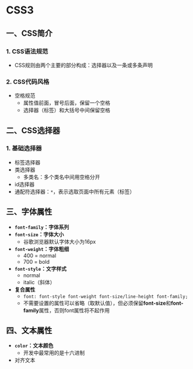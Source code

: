 # CSS3
## 一、CSS简介
### 1. CSS语法规范
+ CSS规则由两个主要的部分构成：选择器以及一条或多条声明
### 2. CSS代码风格
+ 空格规范
  - 属性值前面，冒号后面，保留一个空格
  - 选择器（标签）和大括号中间保留空格
## 二、CSS选择器
### 1. 基础选择器
+ 标签选择器
+ 类选择器
  - 多类名：多个类名中间用空格分开
+ id选择器
+ 通配符选择器：`*`，表示选取页面中所有元素（标签）
## 三、字体属性
+ **`font-family`：字体系列**
+ **`font-size`：字体大小**
  - 谷歌浏览器默认字体大小为16px
+ **`font-weight`：字体粗细**
  - 400 = normal
  - 700 = bold
+ **`font-style`：文字样式**
  - normal
  - italic（斜体）
+ **复合属性**
  - ```font: font-style font-weight font-size/line-height font-family;```
  - 不需要设置的属性可以省略（取默认值），但必须保留**font-size**和**font-family**属性，否则font属性将不起作用
## 四、文本属性
+ **`color`：文本颜色**
  - 开发中最常用的是十六进制
+ 对齐文本
